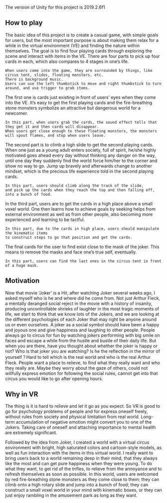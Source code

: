 The version of Unity for this project is 2019.2.6f1

## How to play
The basic idea of this project is to create a casual game, with simple goals for users, but the most important purpose is about making them relax for a while in the virtual environment (VE) and finding the nature within themselves. The goal is to find four playing cards through exploring the scene and interact with items in the VE. There are four parts to pick up four cards in each, which also compares to 4 stages in one’s life. 
```
When users come into the game, they are surrounded by things, like circus tent, slides, floating monsters, etc. 
There is background music. 
Users can use the left thumbstick to move and right thumbstick to turn around, and use trigger to grab items.
```
The first one is cards just existing in front of users’ eyes when they come into the VE. It’s easy to get the first playing cards and the fire-breathing stone monsters symbolize an attractive but dangerous world for a newcomer. 
```
In this part, when users grab the cards, the sound effect tells that they get it and then cards will disappear. 
When users get close enough to these floating monsters, the monsters will spout flames, and stop when users leave.
```
The second part is to climb a high slide to get the second playing cards. When one just as a young adult enters society, full of spirit, he/she highly motivated goes ahead every day without thinking any danger on the way, until one day they suddenly find the world force him/her to the corner and show no way to go. Jump up bravely and afterwards change to another mindset, which is the precious life experience told in the second playing cards. 
```
In this part, users should climb along the track of the slide, 
and pick up the cards when they reach the top and then falling off, into a bunch of food.
```

In the third part, users are to get the cards in a high place above a small voxel world. One then learns how to achieve goals by seeking helps from external environment as well as from other people, also becoming more experienced and learning to be tactful.
```
In this part, due to the cards in high place, users should manipulate the kinematic items 
to construct steps to go that position and get the cards.
```

The final cards for the user to find exist close to the mask of the joker. This means to remove the masks and face one’s true self, eventually.
```
In this part, users can find the last ones in the circus tent in front of a huge mask.
```


## Motivation
Now that movie ‘Joker’ is a Hit, after watching Joker several weeks ago, I asked myself who is he and where did he come from. Not just Arthur Fleck, a mentally deranged social reject in the movie with a history of insanity, producing uncontrollable shrieks of laughter in the most tragic moments of life, we start to think that we know lots of the Jokers, and we are looking at the different psychologies of each Joker that may right be anyone around us or even ourselves. A joker as a social symbol should have been a happy and joyous one and give happiness and laughing to other people. People always go to circus for fun by watching jokers performing with big smile on faces and escape a while from the hustle and bustle of their daily life. But when you are there, have you thought about whether the joker is happy or not? Who is that joker you are watching? Is he the reflection in the mirror of yourself？Hard to tell which is the real world and who is the real Arthur Fleck. People want a place to relieve, to find what they really want and who they really are. Maybe they worry about the gaze of others, could not willfully express emotion for following the social rules, cannot get into that circus you would like to go after opening hours. 

## Why in VR
The thing is it is hard to relieve and let it go as you expect. So VR is good to go for psychology problems of people and for express oneself freely, without rules from society and physical limitation from real world. Long-term accumulation of negative emotion might convert you to one of the Jokers. Taking care of oneself and attaching importance to mental health are extremely significant.

Followed by the idea from Joker, I created a world with a virtual circus environment with bright, high saturated colors and cartoon-style models, as well as fun interaction with the items in this virtual world. I really want to bring users back to a world remaining deep in their mind, that they always like the most and can get pure happiness when they were young. To do what they want, to get rid of the trifles, to relieve from the annoyance and to refresh themselves as soon as possible. In this world, users are welcomed by red fire-breathing stone monsters as they come close to them; they can climb onto a high rotary slide and jump into a bunch of food; they can construct a small voxel world in your mind with kinematic boxes, or they can just enjoy rambling in the amusement park as long as they want. 

